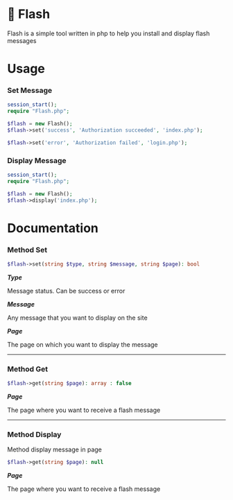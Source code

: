 # :scroll: Flash

Flash is a simple tool written in php to help you install and display flash messages

# Usage

### Set Message

```php
session_start();
require "Flash.php";

$flash = new Flash();
$flash->set('success', 'Authorization succeeded', 'index.php');

$flash->set('error', 'Authorization failed', 'login.php');
```

### Display Message

```php
session_start();
require "Flash.php";

$flash = new Flash();
$flash->display('index.php');
```

# Documentation

### Method Set


```php
$flash->set(string $type, string $message, string $page): bool
```
***Type***

Message status. Can be success or error

***Message***

Any message that you want to display on the site

***Page***

The page on which you want to display the message


-------

### Method Get


```php
$flash->get(string $page): array : false
```

***Page***

The page where you want to receive a flash message


-------

### Method Display


Method display message in page

```php
$flash->get(string $page): null
```

***Page***

The page where you want to receive a flash message
